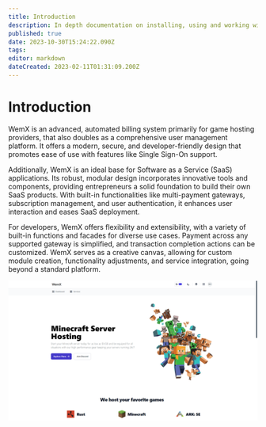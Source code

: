```yaml
---
title: Introduction
description: In depth documentation on installing, using and working with WemX.
published: true
date: 2023-10-30T15:24:22.090Z
tags: 
editor: markdown
dateCreated: 2023-02-11T01:31:09.200Z
---
```


# Introduction

WemX is an advanced, automated billing system primarily for game hosting providers, that also doubles as a comprehensive user management platform. It offers a modern, secure, and developer-friendly design that promotes ease of use with features like Single Sign-On support.

Additionally, WemX is an ideal base for Software as a Service (SaaS) applications. Its robust, modular design incorporates innovative tools and components, providing entrepreneurs a solid foundation to build their own SaaS products. With built-in functionalities like multi-payment gateways, subscription management, and user authentication, it enhances user interaction and eases SaaS deployment.

For developers, WemX offers flexibility and extensibility, with a variety of built-in functions and facades for diverse use cases. Payment across any supported gateway is simplified, and transaction completion actions can be customized. WemX serves as a creative canvas, allowing for custom module creation, functionality adjustments, and service integration, going beyond a standard platform.

![WemX](/assets/index.png)